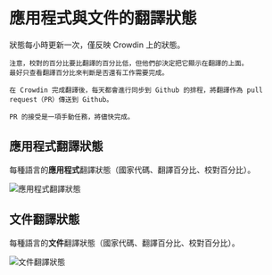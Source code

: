 # 應用程式與文件的翻譯狀態

狀態每小時更新一次，僅反映 Crowdin 上的狀態。

```{tip}
注意，校對的百分比要比翻譯的百分比低，但他們卻決定把它顯示在翻譯的上面。
最好只查看翻譯百分比來判斷是否還有工作需要完成。
```

```{admonition} needed time for final publication
在 Crowdin 完成翻譯後，每天都會進行同步到 Github 的排程，將翻譯作為 pull request（PR）傳送到 Github。

PR 的接受是一項手動任務，將儘快完成。
```

## 應用程式翻譯狀態

每種語言的**應用程式**翻譯狀態（國家代碼、翻譯百分比、校對百分比）。

![應用程式翻譯狀態](https://badges.awesome-crowdin.com/translation-13588158-309752.png)

## 文件翻譯狀態

每種語言的**文件**翻譯狀態（國家代碼、翻譯百分比、校對百分比）。

![文件翻譯狀態](https://badges.awesome-crowdin.com/translation-13588158-310610.png)
